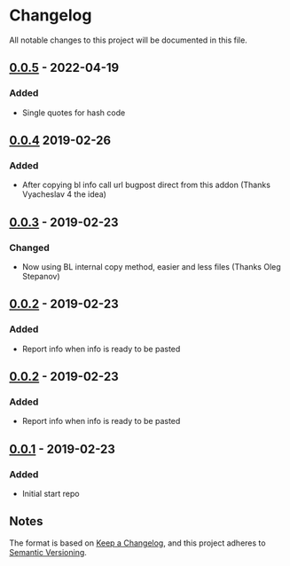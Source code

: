 # Changelog
All notable changes to this project will be documented in this file.

## [0.0.5] - 2022-04-19
### Added
- Single quotes for hash code 

## [0.0.4] 2019-02-26
### Added
- After copying bl info call url bugpost direct from this addon (Thanks Vyacheslav 4 the idea)

## [0.0.3] - 2019-02-23
### Changed
- Now using BL internal copy method, easier and less files (Thanks Oleg Stepanov)

## [0.0.2] - 2019-02-23
### Added
- Report info when info is ready to be pasted

## [0.0.2] - 2019-02-23
### Added
- Report info when info is ready to be pasted

## [0.0.1] - 2019-02-23
### Added
- Initial start repo

## Notes
The format is based on [Keep a Changelog](https://keepachangelog.com/en/1.0.0/),
and this project adheres to [Semantic Versioning](https://semver.org/spec/v2.0.0.html).
<!--### Official Rigify Info-->

[0.0.5]:https://github.com/schroef/Copy-Blender-Info/releases/tag/v.0.0.5
[0.0.4]:https://github.com/schroef/Copy-Blender-Info/releases/tag/v.0.0.4
[0.0.3]:https://github.com/schroef/Copy-Blender-Info/releases/tag/v.0.0.3
[0.0.2]:https://github.com/schroef/Copy-Blender-Info/releases/tag/v.0.0.2
[0.0.1]:https://github.com/schroef/Copy-Blender-Info/releases/tag/v.0.0.1
